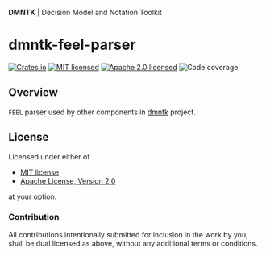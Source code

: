 **DMNTK** | Decision Model and Notation Toolkit

# dmntk-feel-parser

[![Crates.io][crates-badge]][crates-url]
[![MIT licensed][mit-badge]][mit-url]
[![Apache 2.0 licensed][apache-badge]][apache-url]
![Code coverage][coverage-badge]

[crates-badge]: https://img.shields.io/crates/v/dmntk-feel-parser.svg
[crates-url]: https://crates.io/crates/dmntk-feel-parser
[mit-badge]: https://img.shields.io/badge/License-MIT-blue.svg
[mit-url]: LICENSE-MIT
[apache-badge]: https://img.shields.io/badge/License-Apache%202.0-blue.svg
[apache-url]: LICENSE-APACHE
[coverage-badge]: https://img.shields.io/badge/Coverage-94%25-green.svg

## Overview

`FEEL` parser used by other components in [dmntk](https://github.com/dmntk) project.

## License

Licensed under either of

- [MIT license](https://opensource.org/licenses/MIT)
- [Apache License, Version 2.0](https://www.apache.org/licenses/LICENSE-2.0)

at your option.

### Contribution

All contributions intentionally submitted for inclusion in the work by you,
shall be dual licensed as above, without any additional terms or conditions.